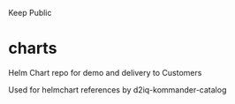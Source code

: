 Keep Public 

# charts
Helm Chart repo for demo and delivery to Customers 

Used for helmchart references by d2iq-kommander-catalog
